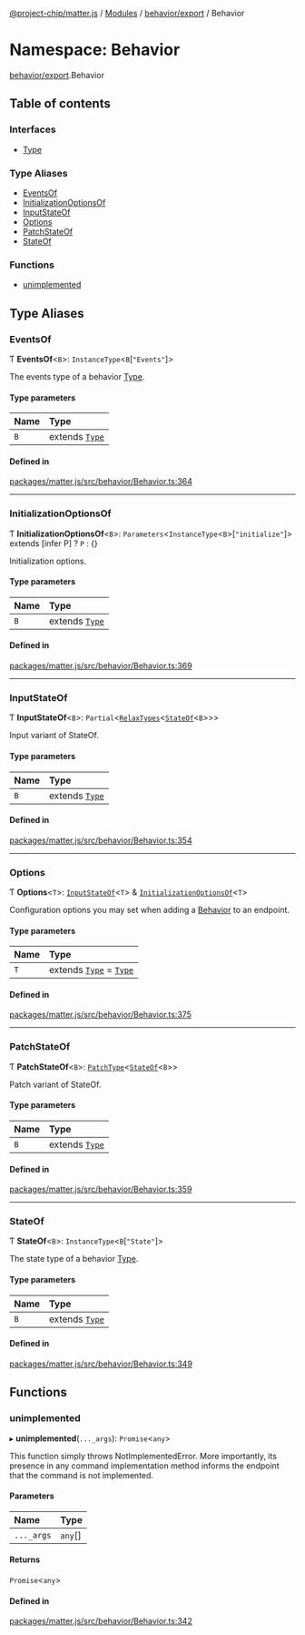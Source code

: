 [@project-chip/matter.js](../README.md) / [Modules](../modules.md) / [behavior/export](behavior_export.md) / Behavior

# Namespace: Behavior

[behavior/export](behavior_export.md).Behavior

## Table of contents

### Interfaces

- [Type](../interfaces/behavior_export.Behavior.Type.md)

### Type Aliases

- [EventsOf](behavior_export.Behavior.md#eventsof)
- [InitializationOptionsOf](behavior_export.Behavior.md#initializationoptionsof)
- [InputStateOf](behavior_export.Behavior.md#inputstateof)
- [Options](behavior_export.Behavior.md#options)
- [PatchStateOf](behavior_export.Behavior.md#patchstateof)
- [StateOf](behavior_export.Behavior.md#stateof)

### Functions

- [unimplemented](behavior_export.Behavior.md#unimplemented)

## Type Aliases

### EventsOf

Ƭ **EventsOf**\<`B`\>: `InstanceType`\<`B`[``"Events"``]\>

The events type of a behavior [Type](../interfaces/behavior_export.Behavior.Type.md).

#### Type parameters

| Name | Type |
| :------ | :------ |
| `B` | extends [`Type`](../interfaces/behavior_export.Behavior.Type.md) |

#### Defined in

[packages/matter.js/src/behavior/Behavior.ts:364](https://github.com/project-chip/matter.js/blob/558e12c94a201592c28c7bc0743705360b3e5ca6/packages/matter.js/src/behavior/Behavior.ts#L364)

___

### InitializationOptionsOf

Ƭ **InitializationOptionsOf**\<`B`\>: `Parameters`\<`InstanceType`\<`B`\>[``"initialize"``]\> extends [infer P] ? `P` : {}

Initialization options.

#### Type parameters

| Name | Type |
| :------ | :------ |
| `B` | extends [`Type`](../interfaces/behavior_export.Behavior.Type.md) |

#### Defined in

[packages/matter.js/src/behavior/Behavior.ts:369](https://github.com/project-chip/matter.js/blob/558e12c94a201592c28c7bc0743705360b3e5ca6/packages/matter.js/src/behavior/Behavior.ts#L369)

___

### InputStateOf

Ƭ **InputStateOf**\<`B`\>: `Partial`\<[`RelaxTypes`](cluster_export.ClusterType.md#relaxtypes)\<[`StateOf`](behavior_export.Behavior.md#stateof)\<`B`\>\>\>

Input variant of StateOf.

#### Type parameters

| Name | Type |
| :------ | :------ |
| `B` | extends [`Type`](../interfaces/behavior_export.Behavior.Type.md) |

#### Defined in

[packages/matter.js/src/behavior/Behavior.ts:354](https://github.com/project-chip/matter.js/blob/558e12c94a201592c28c7bc0743705360b3e5ca6/packages/matter.js/src/behavior/Behavior.ts#L354)

___

### Options

Ƭ **Options**\<`T`\>: [`InputStateOf`](behavior_export.Behavior.md#inputstateof)\<`T`\> & [`InitializationOptionsOf`](behavior_export.Behavior.md#initializationoptionsof)\<`T`\>

Configuration options you may set when adding a [Behavior](../classes/behavior_export.Behavior-1.md) to an endpoint.

#### Type parameters

| Name | Type |
| :------ | :------ |
| `T` | extends [`Type`](../interfaces/behavior_export.Behavior.Type.md) = [`Type`](../interfaces/behavior_export.Behavior.Type.md) |

#### Defined in

[packages/matter.js/src/behavior/Behavior.ts:375](https://github.com/project-chip/matter.js/blob/558e12c94a201592c28c7bc0743705360b3e5ca6/packages/matter.js/src/behavior/Behavior.ts#L375)

___

### PatchStateOf

Ƭ **PatchStateOf**\<`B`\>: [`PatchType`](cluster_export.ClusterType.md#patchtype)\<[`StateOf`](behavior_export.Behavior.md#stateof)\<`B`\>\>

Patch variant of StateOf.

#### Type parameters

| Name | Type |
| :------ | :------ |
| `B` | extends [`Type`](../interfaces/behavior_export.Behavior.Type.md) |

#### Defined in

[packages/matter.js/src/behavior/Behavior.ts:359](https://github.com/project-chip/matter.js/blob/558e12c94a201592c28c7bc0743705360b3e5ca6/packages/matter.js/src/behavior/Behavior.ts#L359)

___

### StateOf

Ƭ **StateOf**\<`B`\>: `InstanceType`\<`B`[``"State"``]\>

The state type of a behavior [Type](../interfaces/behavior_export.Behavior.Type.md).

#### Type parameters

| Name | Type |
| :------ | :------ |
| `B` | extends [`Type`](../interfaces/behavior_export.Behavior.Type.md) |

#### Defined in

[packages/matter.js/src/behavior/Behavior.ts:349](https://github.com/project-chip/matter.js/blob/558e12c94a201592c28c7bc0743705360b3e5ca6/packages/matter.js/src/behavior/Behavior.ts#L349)

## Functions

### unimplemented

▸ **unimplemented**(`..._args`): `Promise`\<`any`\>

This function simply throws NotImplementedError.  More importantly, its presence in any command implementation
method informs the endpoint that the command is not implemented.

#### Parameters

| Name | Type |
| :------ | :------ |
| `..._args` | `any`[] |

#### Returns

`Promise`\<`any`\>

#### Defined in

[packages/matter.js/src/behavior/Behavior.ts:342](https://github.com/project-chip/matter.js/blob/558e12c94a201592c28c7bc0743705360b3e5ca6/packages/matter.js/src/behavior/Behavior.ts#L342)
